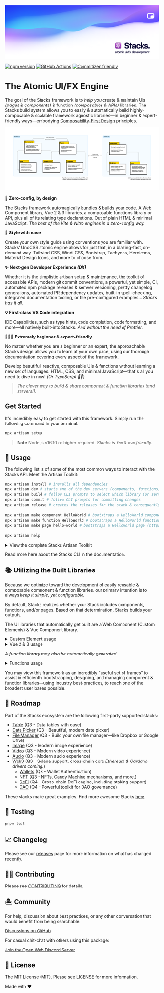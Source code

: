 <p align="center"><img src=".github/art/social.png" alt="Social Card of Stacks"></p>

[![npm version][npm-version-src]][npm-version-href]
[![GitHub Actions][github-actions-src]][github-actions-href]
[![Commitizen friendly](https://img.shields.io/badge/commitizen-friendly-brightgreen.svg)](http://commitizen.github.io/cz-cli/)
<!-- [![npm downloads][npm-downloads-src]][npm-downloads-href] -->
<!-- [![Codecov][codecov-src]][codecov-href] -->

# The Atomic UI/FX Engine

The goal of the Stacks framework is to _help you_ create & maintain UIs _(pages & components)_ & function _(composables & APIs)_ libraries. The Stacks build system allows you to easily & automatically build highly-composable & scalable framework agnostic libraries—in beginner & expert-friendly ways—embodying [Composability-First Design](/apps/site/docs/composability-first-design.md) principles.

![Atomic UI & FX Design](./apps/site/images/diagram.png)

**🤖 Zero-config, by design**

The Stacks framework automagically bundles & builds your code. A Web Component library, Vue 2 & 3 libraries, a composable functions library or API, plus all of its relating type declarations. Out of plain HTML & minimal JavaScript. _The best of the Vite & Nitro engines in a zero-config way._

**🎨 Style with ease**

Create your own style guide using conventions you are familiar with. Stacks' UnoCSS atomic engine allows for just that, in a blazing-fast, on-demand way. Tailwind CSS, Windi CSS, Bootstrap, Tachyons, Heroicons, Material Design Icons, and more to choose from.

**✨ Next-gen Developer Experience _(DX)_**

Whether it is the simplistic artisan setup & maintenance, the toolkit of accessible APIs, modern git commit conventions, a powerful, yet simple, CI, automated npm package releases & semver versioning, pretty changelog generations, automated PR dependency updates, built-in spell-checking, integrated documentation tooling, or the pre-configured examples... _Stacks has it all._

**💡 First-class VS Code integration**

IDE Capabilities, such as type hints, code completion, code formatting, and more—all natively built-into Stacks. _And without the need of Prettier._

**🧙🏼‍♀️ Extremely beginner & expert-friendly**

No matter whether you are a beginner or an expert, the approachable Stacks design allows you to learn at your own pace, using our thorough documentation covering every aspect of the framework.

Develop beautiful, reactive, composable UIs & functions without learning a new set of languages. HTML, CSS, and minimal JavaScript—that's all you need to dive in now! _(Or TypeScript ✌🏼)_

> _The clever way to build & share component & function libraries (and servers!)._

## Get Started

It's incredibly easy to get started with this framework. Simply run the following command in your terminal:

```bash
npx artisan setup
```

> **Note**
> Node.js v16.10 or higher required. _Stacks is `fnm` & `nvm` friendly._

## 🤖 Usage

The following list is of some of the most common ways to interact with the Stacks API. Meet the Artisan Toolkit:

```bash
npx artisan install # installs all dependencies
npx artisan dev # starts one of the dev servers (components, functions, pages, or docs)
npx artisan build # follow CLI prompts to select which library (or server) to build
npx artisan commit # follow CLI prompts for committing changes
npx artisan release # creates the releases for the stack & consequently, publishes them to npm

npx artisan make:component HelloWorld # bootstraps a HelloWorld component
npx artisan make:function HelloWorld # bootstraps a HelloWorld function
npx artisan make:page hello-world # bootstraps a HelloWorld page (https://127.0.0.1/hello-world)

npx artisan help
```

<details>
<summary>View the complete Stacks Artisan Toolkit</summary>

```bash
npx artisan install # or `pnpm i`
npx artisan fresh # fresh reinstall of all deps

npx artisan dev # starts one of the dev servers (components, functions, pages, or docs)
npx artisan dev:components # starts local playground dev server
npx artisan dev:pages # starts local pages dev server
npx artisan dev:docs # starts local docs dev server

npx artisan make:component HelloWorld
npx artisan make:function hello-world
npx artisan make:page hello-world
npx artisan make:lang en
npx artisan make:stack hello-world

npx artisan stub # stubs all the libraries
npx artisan stub:components # stubs the component library
npx artisan stub:functions # stubs the function library
npx artisan stub:pages # stubs the pages

npx artisan lint # runs linter
npx artisan lint:fix # runs linter and fixes issues

npx artisan commit # follow CLI prompts for committing staged changes
npx artisan release # creates the releases for the stack & triggers the Release Action (workflow)
npx artisan changelog # generates CHANGELOG.md

# building for production (e.g. npm)
npx artisan build # select a specific build (follow CLI prompts)
npx artisan build:components # builds component libraries
npx artisan build:functions # builds function library
npx artisan build:web-components # builds framework agnostic Web Component library (i.e. Custom Elements)
npx artisan build:components # builds Vue 2 & 3 compatible libraries


# when building for Vercel, Netlify, and more
npx artisan deploy:playground
npx artisan deploy:docs

# creates a server to be deployed into any VPS
npx artisan server:functions # wip
npx artisan server:pages # wip

npx artisan example # select the example to run (follow CLI prompts)

# test your stack
npx artisan test # runs test suite
npx artisan test:unit # runs unit tests
npx artisan test:e2e # runs e2e tests
npx artisan test:coverage # runs test coverage
npx artisan test:types # runs typecheck
```

</details>

Read more here about the Stacks CLI in the documentation.

## 📚 Utilizing the Built Libraries

Because we optimize toward the development of easily reusable & composable component & function libraries, our primary intention is to always _keep it simple, yet configurable._

By default, Stacks realizes whether your Stack includes components, functions, and/or pages. Based on that determination, Stacks builds your outputs.

The UI libraries that automatically get built are a Web Component (Custom Elements) & Vue Component library.

<details>
<summary>Custom Element usage</summary>

```bash
npm install my-awesome-library
```

After you installed your Stacks generated library, you can use a "Custom Element" (Web Component) in the following way:

```html
<html>
  <body>
    <hello-world name="Jane Doe"></hello-world>
    <script src="my-awesome-library.js"></script>
  </body>
</html>
```
</details>

<details>
<summary>Vue 2 & 3 usage</summary>

```bash
npm install my-awesome-library
```

After you installed your Stacks generated library, you can use your Vue Components in the following way:

```vue
<script setup lang="ts">
import HelloWorld from 'my-awesome-library'
</script>

<template>
  <HelloWorld name="J Doe" />
</template>
```
</details>

_A function library may also be automatically generated._

<details>
<summary>Functions usage</summary>

```bash
npm install hello-world-library
```

After you installed your Stacks generated library, you can use your functions in the following way:

```ts
import { count, increment } from 'hello-world-library'

console.log('count is', count)

increment()

console.log('increased count is', count)
```
</details>

You may view this framework as an incredibly "useful set of frames" to assist in efficiently bootstrapping, designing, and managing component & function libraries—using industry best-practices, to reach one of the broadest user bases possible.

## 🚙 Roadmap

Part of the Stacks ecosystem are the following first-party supported stacks:

- [Table](https://github.com/ow3org/table-stack) (Q3 - Data tables with ease)
- [Date Picker](https://github.com/ow3org/date-picker-stack) (Q3 - Beautiful, modern date picker)
- [File Manager](https://github.com/ow3org/file-manager-stack) (Q3 - Build your own file manager—like Dropbox or Google Drive)
- [Image](https://github.com/ow3org/image-stack) (Q3 - Modern image experience)
- [Video](https://github.com/ow3org/video-stack) (Q3 - Modern video experience)
- [Audio](https://github.com/ow3org/audio-stack) (Q3 - Modern audio experience)
- [Web3](https://github.com/ow3org/web3-stack) (Q3 - Solana support, cross-chain core _Ethereum & Cardano drivers coming._)
  - [Wallets](https://github.com/ow3org/wallets) (Q3 - Wallet Authentication)
  - [NFT](https://github.com/ow3org/nft-stack) (Q3 - NFTs, Candy Machine mechanisms, and more.)
  - [DeFi](https://github.com/ow3org/defi-stack) (Q4 - Cross-chain DeFi engine, including staking support)
  - [DAO](https://github.com/ow3org/dao-stack) (Q4 - Powerful toolkit for DAO governance)

These stacks make great examples. Find more awesome Stacks [here](https://github.com/ow3org/awesome-stacks).

## 🧪 Testing

```bash
pnpm test
```

## 📈 Changelog

Please see our [releases](https://github.com/ow3org/stacks/releases) page for more information on what has changed recently.

## 💪🏼 Contributing

Please see [CONTRIBUTING](.github/CONTRIBUTING.md) for details.

## 🏝 Community

For help, discussion about best practices, or any other conversation that would benefit from being searchable:

[Discussions on GitHub](https://github.com/ow3org/stacks/discussions)

For casual chit-chat with others using this package:

[Join the Open Web Discord Server](https://discord.ow3.org)

## 📄 License

The MIT License (MIT). Please see [LICENSE](LICENSE.md) for more information.

Made with ❤️

<!-- Badges -->
[npm-version-src]: https://img.shields.io/npm/v/@ow3/hello-world-vue?style=flat-square
[npm-version-href]: https://npmjs.com/package/@ow3/hello-world-vue

[npm-downloads-src]: https://img.shields.io/npm/dm/@ow3/hello-world-vue?style=flat-square
[npm-downloads-href]: https://npmjs.com/package/@ow3/hello-world-vue

[github-actions-src]: https://img.shields.io/github/workflow/status/ow3org/stacks/CI/main?style=flat-square
[github-actions-href]: https://github.com/ow3org/stacks/actions?query=workflow%3Aci

<!-- [codecov-src]: https://img.shields.io/codecov/c/gh/ow3org/stacks/main?style=flat-square
[codecov-href]: https://codecov.io/gh/ow3org/stacks -->

